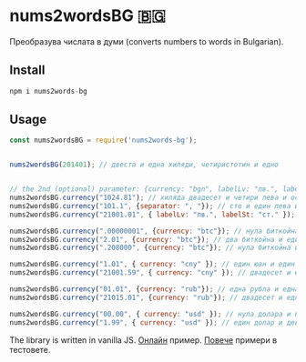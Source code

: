 # nums2wordsBG 🇧🇬
Преобразува числата в думи (converts numbers to words in Bulgarian).

## Install

```javascript
npm i nums2words-bg
```

## Usage

```javascript
const nums2wordsBG = require('nums2words-bg');


nums2wordsBG(201401); // двеста и една хиляди, четиристотин и едно


// the 2nd (optional) parameter: {currency: "bgn", labelLv: "лв.", labelSt: "ст.", separator:" и "}
nums2wordsBG.currency("1024.81"); // хиляда двадесет и четири лева и осемдесет и една стотинки
nums2wordsBG.currency("101.1", {separator: ", "}); // сто и един лева и десет стотинки
nums2wordsBG.currency("21001.01", { labelLv: "лв.", labelSt: "ст." }); // двадесет и една хиляди и един лв. и една ст.

nums2wordsBG.currency(".00000001", {currency: "btc"}); // нула биткойна и едно сатоши
nums2wordsBG.currency("2.01", {currency: "btc"}); // два биткойна и един милион сатоши
nums2wordsBG.currency(".208000", {currency: "btc"}); // нула биткойна и двадесет милиона и осемстотин хиляди сатоши

nums2wordsBG.currency("1.01", { currency: "cny" }); // един юан и един фен
nums2wordsBG.currency("21001.59", { currency: "cny" }); // двадесет и една хиляди и един юана и петдесет и девет фена

nums2wordsBG.currency("01.01", {currency: "rub"}); // една рубла и една копейка
nums2wordsBG.currency("21015.01", {currency: "rub"}); // двадесет и една хиляди и петнадесет рубли и една копейка

nums2wordsBG.currency("00.00", { currency: "usd" }); // нула долара и нула цента
nums2wordsBG.currency("1.99", { currency: "usd" }); // един долар и деветдесет и девет цента
```

The library is written in vanilla JS. [Онлайн](https://vidul-nikolaev-petrov.github.io/nums2wordsBG) пример. [Повече](https://github.com/vidul-nikolaev-petrov/nums2wordsBG/tree/main/spec) примери в тестовете.

